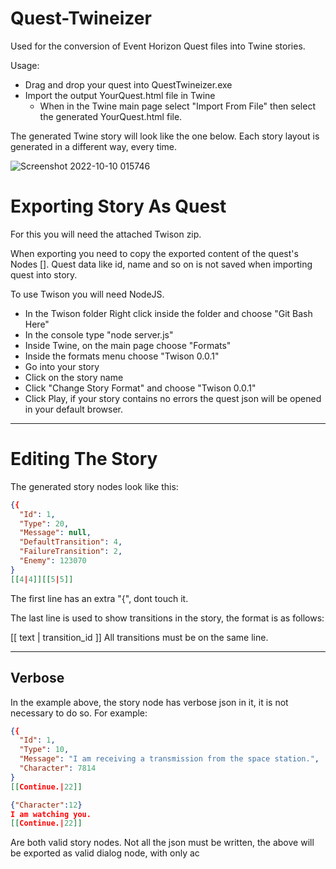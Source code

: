 # Quest-Twineizer
Used for the conversion of Event Horizon Quest files into Twine stories.

Usage:
- Drag and drop your quest into QuestTwineizer.exe
- Import the output YourQuest.html file in Twine
  - When in the Twine main page select "Import From File" then select the generated YourQuest.html file.
  
The generated Twine story will look like the one below. Each story layout is generated in a different way, every time.

![Screenshot 2022-10-10 015746](https://user-images.githubusercontent.com/50517794/194781417-6409be32-027e-4aed-9a71-72a6935e9ddd.jpg)

<h1>Exporting Story As Quest</h1>

For this you will need the attached Twison zip.

When exporting you need to copy the exported content of the quest's Nodes [].
Quest data like id, name and so on is not saved when importing quest into story.

To use Twison you will need NodeJS.
- In the Twison folder Right click inside the folder and choose "Git Bash Here"
- In the console type "node server.js"
- Inside Twine, on the main page choose "Formats"
- Inside the formats menu choose "Twison 0.0.1"
- Go into your story
- Click on the story name
- Click "Change Story Format" and choose "Twison 0.0.1"
- Click Play, if your story contains no errors the quest json will be opened in your default browser.

-------------------------------------------------------------

<h1>Editing The Story</h1>

The generated story nodes look like this:
```json
{{
  "Id": 1,
  "Type": 20,
  "Message": null,
  "DefaultTransition": 4,
  "FailureTransition": 2,
  "Enemy": 123070
}
[[4|4]][[5|5]]
```

The first line has an extra "{", dont touch it.

The last line is used to show transitions in the story, the format is as follows:

[[ text | transition_id ]]
All transitions must be on the same line.

----------------------------------------------------------

<h2> Verbose </h2>

In the example above, the story node has verbose json in it, it is not necessary to do so. For example:
```json
{{
  "Id": 1,
  "Type": 10,
  "Message": "I am receiving a transmission from the space station.",
  "Character": 7814
}
[[Continue.|22]]
```
```json
{"Character":12}
I am watching you.
[[Continue.|22]]
```

Are both valid story nodes.
Not all the json must be written, the above will be exported as valid dialog node, with only ac


